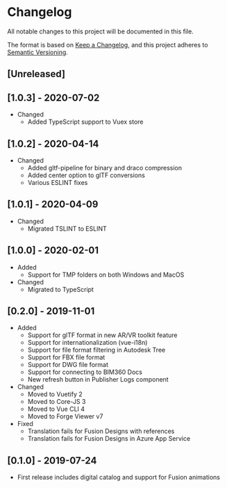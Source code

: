 # Changelog

All notable changes to this project will be documented in this file.

The format is based on [Keep a Changelog](https://keepachangelog.com/en/1.0.0/),
and this project adheres to [Semantic Versioning](https://semver.org/spec/v2.0.0.html).

## [Unreleased]

## [1.0.3] - 2020-07-02

- Changed
  - Added TypeScript support to Vuex store

## [1.0.2] - 2020-04-14

- Changed
  - Added gltf-pipeline for binary and draco compression
  - Added center option to glTF conversions
  - Various ESLINT fixes

## [1.0.1] - 2020-04-09

- Changed
  - Migrated TSLINT to ESLINT

## [1.0.0] - 2020-02-01

- Added
  - Support for TMP folders on both Windows and MacOS
- Changed
  - Migrated to TypeScript

## [0.2.0] - 2019-11-01

- Added
  - Support for glTF format in new AR/VR toolkit feature
  - Support for internationalization (vue-i18n)
  - Support for file format filtering in Autodesk Tree
  - Support for FBX file format
  - Support for DWG file format
  - Support for connecting to BIM360 Docs
  - New refresh button in Publisher Logs component
- Changed
  - Moved to Vuetify 2
  - Moved to Core-JS 3
  - Moved to Vue CLI 4
  - Moved to Forge Viewer v7
- Fixed
  - Translation fails for Fusion Designs with references
  - Translation fails for Fusion Designs in Azure App Service

## [0.1.0] - 2019-07-24

- First release includes digital catalog and support for Fusion animations
